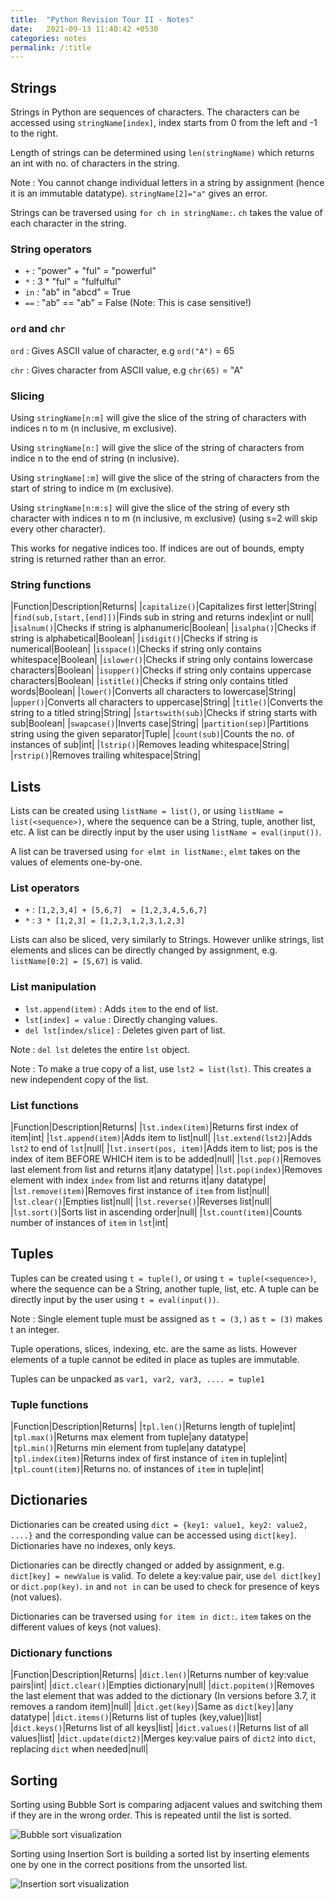 ```yaml
---
title:  "Python Revision Tour II - Notes"
date:   2021-09-13 11:40:42 +0530
categories: notes
permalink: /:title
---
```

## Strings

Strings in Python are sequences of characters. The characters can be accessed using `stringName[index]`, index starts from 0 from the left and -1 to the right.

Length of strings can be determined using `len(stringName)` which returns an int with no. of characters in the string.

Note
: You cannot change individual letters in a string by assignment (hence it is an immutable datatype). `stringName[2]="a"` gives an error.

Strings can be traversed using `for ch in stringName:`. `ch` takes the value of each character in the string.

### String operators

- `+`  : "power" + "ful" = "powerful"
- `*`  : 3 * "ful" = "fulfulful"
- `in` : "ab" in "abcd" = True
- `==` : "ab" == "ab" = False (Note: This is case sensitive!)

### `ord` and `chr`

`ord`
: Gives ASCII value of character, e.g `ord("A")` = 65

`chr`
: Gives character from ASCII value, e.g `chr(65)` = "A"

### Slicing

Using `stringName[n:m]` will give the slice of the string of characters with indices n to m (n inclusive, m exclusive).

Using `stringName[n:]` will give the slice of the string of characters from indice n to the end of string (n inclusive).

Using `stringName[:m]` will give the slice of the string of characters from the start of string to indice m (m exclusive).

Using `stringName[n:m:s]` will give the slice of the string of every sth character with indices n to m (n inclusive, m exclusive) (using s=2 will skip every other character).

This works for negative indices too. If indices are out of bounds, empty string is returned rather than an error.

### String functions

|Function|Description|Returns|
|`capitalize()`|Capitalizes first letter|String|
|`find(sub,[start,[end]])`|Finds sub in string and returns index|int or null|
|`isalnum()`|Checks if string is alphanumeric|Boolean|
|`isalpha()`|Checks if string is alphabetical|Boolean|
|`isdigit()`|Checks if string is numerical|Boolean|
|`isspace()`|Checks if string only contains whitespace|Boolean|
|`islower()`|Checks if string only contains lowercase characters|Boolean|
|`isupper()`|Checks if string only contains uppercase characters|Boolean|
|`istitle()`|Checks if string only contains titled words|Boolean|
|`lower()`|Converts all characters to lowercase|String|
|`upper()`|Converts all characters to uppercase|String|
|`title()`|Converts the string to a titled string|String|
|`startswith(sub)`|Checks if string starts with sub|Boolean|
|`swapcase()`|Inverts case|String|
|`partition(sep)`|Partitions string using the given separator|Tuple|
|`count(sub)`|Counts the no. of instances of sub|int|
|`lstrip()`|Removes leading whitespace|String|
|`rstrip()`|Removes trailing whitespace|String|

## Lists

Lists can be created using `listName = list()`, or using `listName = list(<sequence>)`, where the sequence can be a String, tuple, another list, etc. A list can be directly input by the user using `listName = eval(input())`.

A list can be traversed using `for elmt in listName:`, `elmt` takes on the values of elements one-by-one.

### List operators

- `+`  : `[1,2,3,4] + [5,6,7]  = [1,2,3,4,5,6,7]`
- `*`  : `3 * [1,2,3] = [1,2,3,1,2,3,1,2,3]`

Lists can also be sliced, very similarly to Strings.
However unlike strings, list elements and slices can be directly changed by assignment, e.g. `listName[0:2] = [5,67]` is valid.

### List manipulation

- `lst.append(item)`     : Adds `item` to the end of list.
- `lst[index] = value`   : Directly changing values.
- `del lst[index/slice]` : Deletes given part of list.

Note
: `del lst` deletes the entire `lst` object.

Note
: To make a true copy of a list, use `lst2 = list(lst)`. This creates a new independent copy of the list.

### List functions

|Function|Description|Returns|
|`lst.index(item)`|Returns first index of item|int|
|`lst.append(item)`|Adds item to list|null|
|`lst.extend(lst2)`|Adds `lst2` to end of `lst`|null|
|`lst.insert(pos, item)`|Adds item to list; pos is the index of item BEFORE WHICH item is to be added|null|
|`lst.pop()`|Removes last element from list and returns it|any datatype|
|`lst.pop(index)`|Removes element with index `index` from list and returns it|any datatype|
|`lst.remove(item)`|Removes first instance of `item` from list|null|
|`lst.clear()`|Empties list|null|
|`lst.reverse()`|Reverses list|null|
|`lst.sort()`|Sorts list in ascending order|null|
|`lst.count(item)`|Counts number of instances of `item` in `lst`|int|

## Tuples

Tuples can be created using `t = tuple()`, or using `t = tuple(<sequence>)`, where the sequence can be a String, another tuple, list, etc. A tuple can be directly input by the user using `t = eval(input())`.

Note
: Single element tuple must be assigned as `t = (3,)` as `t = (3)` makes t an integer.

Tuple operations, slices, indexing, etc. are the same as lists. However elements of a tuple cannot be edited in place as tuples are immutable.

Tuples can be unpacked as `var1, var2, var3, .... = tuple1`

### Tuple functions

|Function|Description|Returns|
|`tpl.len()`|Returns length of tuple|int|
|`tpl.max()`|Returns max element from tuple|any datatype|
|`tpl.min()`|Returns min element from tuple|any datatype|
|`tpl.index(item)`|Returns index of first instance of `item` in tuple|int|
|`tpl.count(item)`|Returns no. of instances of `item` in tuple|int|

## Dictionaries

Dictionaries can be created using `dict = {key1: value1, key2: value2, ....}` and the corresponding value can be accessed using `dict[key]`. Dictionaries have no indexes, only keys.

Dictionaries can be directly changed or added by assignment, e.g. `dict[key] = newValue` is valid. To delete a key:value pair, use `del dict[key]` or `dict.pop(key)`. `in` and `not in` can be used to check for presence of keys (not values).

Dictionaries can be traversed using `for item in dict:`. `item` takes on the different values of keys (not values).

### Dictionary functions

|Function|Description|Returns|
|`dict.len()`|Returns number of key:value pairs|int|
|`dict.clear()`|Empties dictionary|null|
|`dict.popitem()`|Removes the last element that was added to the dictionary (In versions before 3.7, it removes a random item)|null|
|`dict.get(key)`|Same as `dict[key]`|any datatype|
|`dict.items()`|Returns list of tuples (key,value)|list|
|`dict.keys()`|Returns list of all keys|list|
|`dict.values()`|Returns list of all values|list|
|`dict.update(dict2)`|Merges key:value pairs of `dict2` into `dict`, replacing `dict` when needed|null|

## Sorting

Sorting using Bubble Sort is comparing adjacent values and switching them if they are in the wrong order. This is repeated until the list is sorted.

![Bubble sort visualization](https://miro.medium.com/max/3840/1*p_wD00rbc6RkA8w6lqqCkg.gif)

Sorting using Insertion Sort is building a sorted list by inserting elements one by one in the correct positions from the unsorted list.

![Insertion sort visualization](https://upload.wikimedia.org/wikipedia/commons/0/0f/Insertion-sort-example-300px.gif)